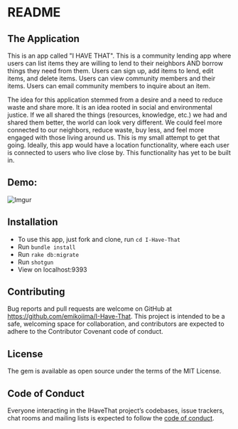 # README

## The Application
This is an app called "I HAVE THAT". This is a community lending app where users can list items they are willing to lend to their neighbors AND borrow things they need from them.
Users can sign up, add items to lend, edit items, and delete items.
Users can view community members and their items.
Users can email community members to inquire about an item.

The idea for this application stemmed from a desire and a need to reduce waste and share more. It is an idea rooted in social and environmental justice. If we all shared the things (resources, knowledge, etc.) we had and shared them better, the world can look very different. We could feel more connected to our neighbors, reduce waste, buy less, and feel more engaged with those living around us. This is my small attempt to get that going. Ideally, this app would have a location functionality, where each user is connected to users who live close by. This functionality has yet to be built in.

## Demo:
![Imgur](https://media.giphy.com/media/fxL1F0CHqY0zvohbbQ/giphy.gif)

## Installation
 * To use this app, just fork and clone, run `cd I-Have-That`
 * Run `bundle install`
 * Run `rake db:migrate`
 * Run `shotgun`	
 * View on localhost:9393


## Contributing
Bug reports and pull requests are welcome on GitHub at https://github.com/emikojima/I-Have-That. This project is intended to be a safe, welcoming space for collaboration, and contributors are expected to adhere to the Contributor Covenant code of conduct.

## License
The gem is available as open source under the terms of the MIT License.

## Code of Conduct
Everyone interacting in the IHaveThat project’s codebases, issue trackers, chat rooms and mailing lists is expected to follow the [code of conduct](https://github.com//I-Have-That/blob/master/CODE_OF_CONDUCT.md).
